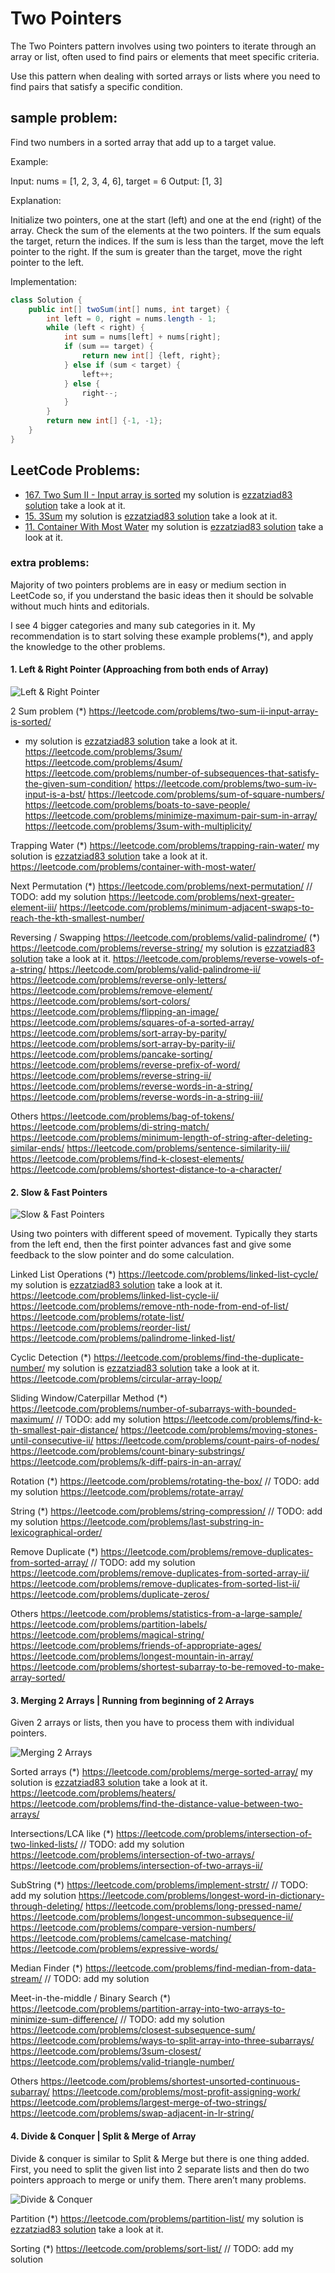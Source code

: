 # Two Pointers
The Two Pointers pattern involves using two pointers to iterate through an array or list, often used to find pairs or elements that meet specific criteria.

Use this pattern when dealing with sorted arrays or lists where you need to find pairs that satisfy a specific condition.

## sample problem:
Find two numbers in a sorted array that add up to a target value.

Example:

Input: nums = [1, 2, 3, 4, 6], target = 6
Output: [1, 3]

Explanation:

Initialize two pointers, one at the start (left) and one at the end (right) of the array.
Check the sum of the elements at the two pointers.
If the sum equals the target, return the indices.
If the sum is less than the target, move the left pointer to the right.
If the sum is greater than the target, move the right pointer to the left.

Implementation:

```java
class Solution {
    public int[] twoSum(int[] nums, int target) {
        int left = 0, right = nums.length - 1;
        while (left < right) {
            int sum = nums[left] + nums[right];
            if (sum == target) {
                return new int[] {left, right};
            } else if (sum < target) {
                left++;
            } else {
                right--;
            }
        }
        return new int[] {-1, -1};
    }
}
```

## LeetCode Problems:
- [167. Two Sum II - Input array is sorted](https://leetcode.com/problems/two-sum-ii-input-array-is-sorted/)
my solution is [ezzatziad83 solution](https://leetcode.com/problems/two-sum-ii-input-array-is-sorted/solutions/6348846/java-solution-by-ezzatziad83-qmzi) take a look at it.
- [15. 3Sum](https://leetcode.com/problems/3sum/)
my solution is [ezzatziad83 solution](https://leetcode.com/problems/3sum/solutions/6349032/java-solution-by-ezzatziad83-lcqh) take a look at it.
- [11. Container With Most Water](https://leetcode.com/problems/container-with-most-water/)
my solution is [ezzatziad83 solution](https://leetcode.com/problems/container-with-most-water/solutions/6349076/java-solution-by-ezzatziad83-uwcn) take a look at it.

### extra problems:
Majority of two pointers problems are in easy or medium section in LeetCode so, if you understand the basic ideas then it should be solvable without much hints and editorials.

I see 4 bigger categories and many sub categories in it. My recommendation is to start solving these example problems(*), and apply the knowledge to the other problems.

#### 1. Left & Right Pointer (Approaching from both ends of Array)

![Left & Right Pointer](../images/Left%20&%20Right%20Pointer%20(Approaching%20from%20both%20ends%20of%20Array).jpeg)

2 Sum problem
(*) https://leetcode.com/problems/two-sum-ii-input-array-is-sorted/
- my solution is [ezzatziad83 solution](https://leetcode.com/problems/two-sum-ii-input-array-is-sorted/solutions/6357646/java-solution-by-ezzatziad83-ydz6) take a look at it.
https://leetcode.com/problems/3sum/
https://leetcode.com/problems/4sum/
https://leetcode.com/problems/number-of-subsequences-that-satisfy-the-given-sum-condition/
https://leetcode.com/problems/two-sum-iv-input-is-a-bst/
https://leetcode.com/problems/sum-of-square-numbers/
https://leetcode.com/problems/boats-to-save-people/
https://leetcode.com/problems/minimize-maximum-pair-sum-in-array/
https://leetcode.com/problems/3sum-with-multiplicity/

Trapping Water
(*) https://leetcode.com/problems/trapping-rain-water/
my solution is [ezzatziad83 solution](https://leetcode.com/problems/trapping-rain-water/solutions/6359151/java-solution-by-ezzatziad83-sm0h) take a look at it.
https://leetcode.com/problems/container-with-most-water/

Next Permutation
(*) https://leetcode.com/problems/next-permutation/
// TODO: add my solution
https://leetcode.com/problems/next-greater-element-iii/
https://leetcode.com/problems/minimum-adjacent-swaps-to-reach-the-kth-smallest-number/

Reversing / Swapping
https://leetcode.com/problems/valid-palindrome/
(*) https://leetcode.com/problems/reverse-string/
my solution is [ezzatziad83 solution](https://leetcode.com/problems/reverse-string/solutions/6363389/java-solution-by-ezzatziad83-1aja) take a look at it.
https://leetcode.com/problems/reverse-vowels-of-a-string/
https://leetcode.com/problems/valid-palindrome-ii/
https://leetcode.com/problems/reverse-only-letters/
https://leetcode.com/problems/remove-element/
https://leetcode.com/problems/sort-colors/
https://leetcode.com/problems/flipping-an-image/
https://leetcode.com/problems/squares-of-a-sorted-array/
https://leetcode.com/problems/sort-array-by-parity/
https://leetcode.com/problems/sort-array-by-parity-ii/
https://leetcode.com/problems/pancake-sorting/
https://leetcode.com/problems/reverse-prefix-of-word/
https://leetcode.com/problems/reverse-string-ii/
https://leetcode.com/problems/reverse-words-in-a-string/
https://leetcode.com/problems/reverse-words-in-a-string-iii/

Others
https://leetcode.com/problems/bag-of-tokens/
https://leetcode.com/problems/di-string-match/
https://leetcode.com/problems/minimum-length-of-string-after-deleting-similar-ends/
https://leetcode.com/problems/sentence-similarity-iii/
https://leetcode.com/problems/find-k-closest-elements/
https://leetcode.com/problems/shortest-distance-to-a-character/

#### 2. Slow & Fast Pointers

![Slow & Fast Pointers](../images/Slow%20&%20Fast%20Pointers.jpeg)

Using two pointers with different speed of movement. Typically they starts from the left end, then the first pointer advances fast and give some feedback to the slow pointer and do some calculation.

Linked List Operations
(*) https://leetcode.com/problems/linked-list-cycle/
my solution is [ezzatziad83 solution](https://leetcode.com/problems/linked-list-cycle/solutions/6367858/java-solution-by-ezzatziad83-msg0) take a look at it.
https://leetcode.com/problems/linked-list-cycle-ii/
https://leetcode.com/problems/remove-nth-node-from-end-of-list/
https://leetcode.com/problems/rotate-list/
https://leetcode.com/problems/reorder-list/
https://leetcode.com/problems/palindrome-linked-list/

Cyclic Detection
(*) https://leetcode.com/problems/find-the-duplicate-number/
my solution is [ezzatziad83 solution](https://leetcode.com/problems/find-the-duplicate-number/solutions/6368263/java-solution-by-ezzatziad83-jdv4) take a look at it.
https://leetcode.com/problems/circular-array-loop/

Sliding Window/Caterpillar Method
(*) https://leetcode.com/problems/number-of-subarrays-with-bounded-maximum/
// TODO: add my solution
https://leetcode.com/problems/find-k-th-smallest-pair-distance/
https://leetcode.com/problems/moving-stones-until-consecutive-ii/
https://leetcode.com/problems/count-pairs-of-nodes/
https://leetcode.com/problems/count-binary-substrings/
https://leetcode.com/problems/k-diff-pairs-in-an-array/

Rotation
(*) https://leetcode.com/problems/rotating-the-box/
// TODO: add my solution
https://leetcode.com/problems/rotate-array/

String
(*) https://leetcode.com/problems/string-compression/
// TODO: add my solution
https://leetcode.com/problems/last-substring-in-lexicographical-order/

Remove Duplicate
(*) https://leetcode.com/problems/remove-duplicates-from-sorted-array/
// TODO: add my solution
https://leetcode.com/problems/remove-duplicates-from-sorted-array-ii/
https://leetcode.com/problems/remove-duplicates-from-sorted-list-ii/
https://leetcode.com/problems/duplicate-zeros/

Others
https://leetcode.com/problems/statistics-from-a-large-sample/
https://leetcode.com/problems/partition-labels/
https://leetcode.com/problems/magical-string/
https://leetcode.com/problems/friends-of-appropriate-ages/
https://leetcode.com/problems/longest-mountain-in-array/
https://leetcode.com/problems/shortest-subarray-to-be-removed-to-make-array-sorted/

#### 3. Merging 2 Arrays | Running from beginning of 2 Arrays
Given 2 arrays or lists, then you have to process them with individual pointers.

![Merging 2 Arrays](../images/Merging%202%20Arrays%20Running%20from%20beginning%20of%202%20Arrays.jpeg)

Sorted arrays
(*) https://leetcode.com/problems/merge-sorted-array/
my solution is [ezzatziad83 solution](https://leetcode.com/problems/merge-sorted-array/solutions/6402198/java-solution-by-ezzatziad83-9o1o) take a look at it.
https://leetcode.com/problems/heaters/
https://leetcode.com/problems/find-the-distance-value-between-two-arrays/

Intersections/LCA like
(*) https://leetcode.com/problems/intersection-of-two-linked-lists/
// TODO: add my solution
https://leetcode.com/problems/intersection-of-two-arrays/
https://leetcode.com/problems/intersection-of-two-arrays-ii/

SubString
(*) https://leetcode.com/problems/implement-strstr/
// TODO: add my solution
https://leetcode.com/problems/longest-word-in-dictionary-through-deleting/
https://leetcode.com/problems/long-pressed-name/
https://leetcode.com/problems/longest-uncommon-subsequence-ii/
https://leetcode.com/problems/compare-version-numbers/
https://leetcode.com/problems/camelcase-matching/
https://leetcode.com/problems/expressive-words/

Median Finder
(*) https://leetcode.com/problems/find-median-from-data-stream/
// TODO: add my solution

Meet-in-the-middle / Binary Search
(*) https://leetcode.com/problems/partition-array-into-two-arrays-to-minimize-sum-difference/
// TODO: add my solution
https://leetcode.com/problems/closest-subsequence-sum/
https://leetcode.com/problems/ways-to-split-array-into-three-subarrays/
https://leetcode.com/problems/3sum-closest/
https://leetcode.com/problems/valid-triangle-number/

Others
https://leetcode.com/problems/shortest-unsorted-continuous-subarray/
https://leetcode.com/problems/most-profit-assigning-work/
https://leetcode.com/problems/largest-merge-of-two-strings/
https://leetcode.com/problems/swap-adjacent-in-lr-string/

#### 4. Divide & Conquer | Split & Merge of Array

Divide & conquer is similar to Split & Merge but there is one thing added. First, you need to split the given list into 2 separate lists and then do two pointers approach to merge or unify them. There aren’t many problems.

![Divide & Conquer](../images/Divide%20&%20Conquer%20Split%20&%20Merge%20of%20Array.jpeg)

Partition
(*) https://leetcode.com/problems/partition-list/
my solution is [ezzatziad83 solution](https://leetcode.com/problems/partition-list/solutions/6402322/java-soliution-by-ezzatziad83-6v2y) take a look at it.

Sorting
(*) https://leetcode.com/problems/sort-list/
// TODO: add my solution
